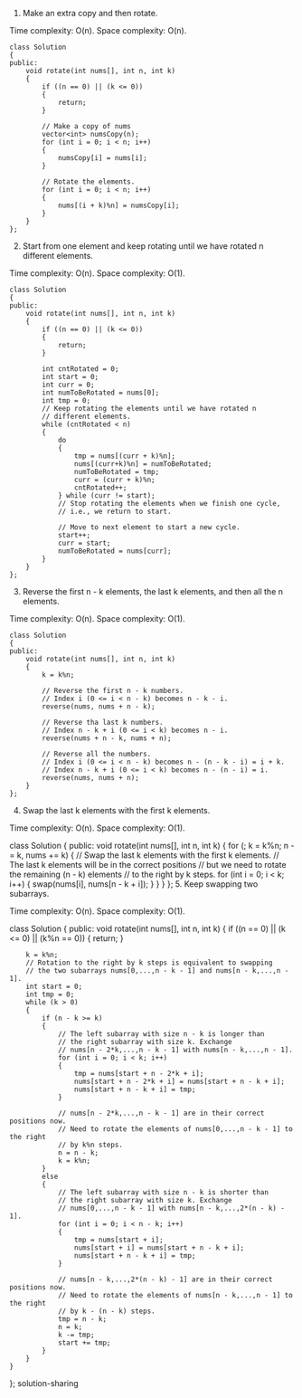 1. Make an extra copy and then rotate.

Time complexity: O(n). Space complexity: O(n).

    class Solution 
    {
    public:
        void rotate(int nums[], int n, int k) 
        {
            if ((n == 0) || (k <= 0))
            {
                return;
            }

            // Make a copy of nums
            vector<int> numsCopy(n);
            for (int i = 0; i < n; i++)
            {
                numsCopy[i] = nums[i];
            }

            // Rotate the elements.
            for (int i = 0; i < n; i++)
            {
                nums[(i + k)%n] = numsCopy[i];
            }
        }
    };
2. Start from one element and keep rotating until we have rotated n different elements.

Time complexity: O(n). Space complexity: O(1).

    class Solution 
    {
    public:
        void rotate(int nums[], int n, int k) 
        {
            if ((n == 0) || (k <= 0))
            {
                return;
            }

            int cntRotated = 0;
            int start = 0;
            int curr = 0;
            int numToBeRotated = nums[0];
            int tmp = 0;
            // Keep rotating the elements until we have rotated n 
            // different elements.
            while (cntRotated < n)
            {
                do
                {
                    tmp = nums[(curr + k)%n];
                    nums[(curr+k)%n] = numToBeRotated;
                    numToBeRotated = tmp;
                    curr = (curr + k)%n;
                    cntRotated++;
                } while (curr != start);
                // Stop rotating the elements when we finish one cycle, 
                // i.e., we return to start.

                // Move to next element to start a new cycle.
                start++;
                curr = start;
                numToBeRotated = nums[curr];
            }
        }
    };
3. Reverse the first n - k elements, the last k elements, and then all the n elements.

Time complexity: O(n). Space complexity: O(1).

    class Solution 
    {
    public:
        void rotate(int nums[], int n, int k) 
        {
            k = k%n;

            // Reverse the first n - k numbers.
            // Index i (0 <= i < n - k) becomes n - k - i.
            reverse(nums, nums + n - k);

            // Reverse tha last k numbers.
            // Index n - k + i (0 <= i < k) becomes n - i.
            reverse(nums + n - k, nums + n);

            // Reverse all the numbers.
            // Index i (0 <= i < n - k) becomes n - (n - k - i) = i + k.
            // Index n - k + i (0 <= i < k) becomes n - (n - i) = i.
            reverse(nums, nums + n);
        }
    };
4. Swap the last k elements with the first k elements.

Time complexity: O(n). Space complexity: O(1).

class Solution 
{
public:
    void rotate(int nums[], int n, int k) 
    {
        for (; k = k%n; n -= k, nums += k)
        {
            // Swap the last k elements with the first k elements. 
            // The last k elements will be in the correct positions
            // but we need to rotate the remaining (n - k) elements 
            // to the right by k steps.
            for (int i = 0; i < k; i++)
            {
                swap(nums[i], nums[n - k + i]);
            }
        }
    }
};
5. Keep swapping two subarrays.

Time complexity: O(n). Space complexity: O(1).

class Solution 
{
public:
    void rotate(int nums[], int n, int k) 
    {
        if ((n == 0) || (k <= 0) || (k%n == 0))
        {
            return;
        }

        k = k%n;
        // Rotation to the right by k steps is equivalent to swapping 
        // the two subarrays nums[0,...,n - k - 1] and nums[n - k,...,n - 1].
        int start = 0;
        int tmp = 0;
        while (k > 0)
        {
            if (n - k >= k)
            {
                // The left subarray with size n - k is longer than 
                // the right subarray with size k. Exchange 
                // nums[n - 2*k,...,n - k - 1] with nums[n - k,...,n - 1].
                for (int i = 0; i < k; i++)
                {
                    tmp = nums[start + n - 2*k + i];
                    nums[start + n - 2*k + i] = nums[start + n - k + i];
                    nums[start + n - k + i] = tmp;
                }

                // nums[n - 2*k,...,n - k - 1] are in their correct positions now.
                // Need to rotate the elements of nums[0,...,n - k - 1] to the right 
                // by k%n steps.
                n = n - k;
                k = k%n;
            }
            else
            {
                // The left subarray with size n - k is shorter than 
                // the right subarray with size k. Exchange 
                // nums[0,...,n - k - 1] with nums[n - k,...,2*(n - k) - 1].
                for (int i = 0; i < n - k; i++)
                {
                    tmp = nums[start + i];
                    nums[start + i] = nums[start + n - k + i];
                    nums[start + n - k + i] = tmp;
                }

                // nums[n - k,...,2*(n - k) - 1] are in their correct positions now.
                // Need to rotate the elements of nums[n - k,...,n - 1] to the right 
                // by k - (n - k) steps.
                tmp = n - k;
                n = k;
                k -= tmp;
                start += tmp;
            }
        }
    }
};
solution-sharing